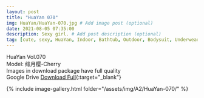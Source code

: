 ```yaml
---
layout: post
title: "HuaYan 070"
img: HuaYan/HuaYan-070.jpg # Add image post (optional)
date: 2021-08-05 07:35:00
description: Sexy girl. # Add post description (optional)
tag: [cute, sexy, HuaYan, Indoor, Bathtub, Outdoor, Bodysuit, Underwear, Cosplay, Big Tits, Tattoo]
---
```

HuaYan Vol.070  
Model: 绯月樱-Cherry  
Images in download package have full quality                    
Google Drive [Download Full](http://gestyy.com/eoGhXG){:target="_blank"}

{% include image-gallery.html folder="/assets/img/A2/HuaYan-070/" %}
